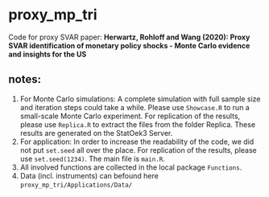 # proxy_mp_tri
 Code for proxy SVAR paper: **Herwartz, Rohloff and Wang (2020): Proxy SVAR identification of monetary policy shocks - Monte Carlo evidence and insights for the US**

## notes: 
1. For Monte Carlo simulations: A complete simulation with full sample size and iteration steps could take a while. Please use ``Showcase.R`` to run a small-scale Monte Carlo experiment. For replication of the results, please use ``Replica.R`` to extract the files from the folder Replica. These results are generated on the StatOek3 Server.
2. For application: In order to increase the readability of the code, we did not put ``set.seed`` all over the place. For replication of the results, please use ``set.seed(1234)``. The main file is ``main.R``.
3. All involved functions are collected in the local package ``Functions``. 
4. Data (incl. instruments) can befound here ``proxy_mp_tri/Applications/Data/``

